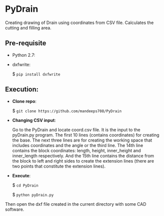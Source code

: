 # PyDrain
Creating drawing of Drain using coordinates from CSV file. Calculates the cutting and filling area. 

Pre-requisite
-------------

- Python 2.7:

- dxfwrite:

    $ `pip install dxfwrite`

Execution:
----------

- **Clone repo**:

    $ `git clone https://github.com/mandeeps708/PyDrain`
    
- **Changing CSV input**:
   
     Go to the PyDrain and locate coord.csv file. It is the input to the pyDrain.py program. The first 10 lines (contains coordinates) for creating the base. The next three lines are for creating the working space that includes coordinates and the angle or the third line. The 14th line contains the block coordinates: length, height, inner_height and inner_length respectively. And the 15th line contains the distance from the block to left and right sides to create the extension lines (there are two points that constitute the extension lines).

- **Execute**:

    $ `cd PyDrain`

    $ `python pyDrain.py`

Then open the dxf file created in the current directory with some CAD software.
